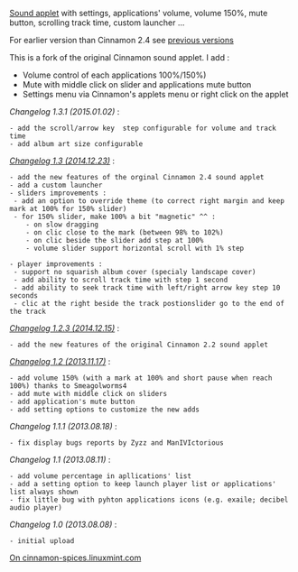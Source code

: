 [Sound applet](https://cloud.githubusercontent.com/assets/5185939/5533812/b1f69f42-8a50-11e4-9f57-05fda23effda.png) with settings, applications' volume, volume 150%, mute button, scrolling track time, custom launcher ...

For earlier version than Cinnamon 2.4 see [previous versions](https://github.com/Koutch/Cinnamon-sound-with-apps-volume/releases)

This is a fork of the original Cinnamon sound applet. I add :
- Volume control of each applications 100%/150%)
- Mute with middle click on slider and applications mute button
- Settings menu via Cinnamon's applets menu or right click on the applet 

 _Changelog 1.3.1 (2015.01.02)_ :
 
	- add the scroll/arrow key  step configurable for volume and track time
	- add album art size configurable

 _[Changelog 1.3 (2014.12.23)](http://cinnamon-spices.linuxmint.com/applets/view/150)_ :
 
	- add the new features of the orginal Cinnamon 2.4 sound applet
	- add a custom launcher
	- sliders improvements :
	 - add an option to override theme (to correct right margin and keep mark at 100% for 150% slider)
	 - for 150% slider, make 100% a bit "magnetic" ^^ :
	    - on slow dragging
	    - on clic close to the mark (between 98% to 102%)
	    - on clic beside the slider add step at 100%
	    - volume slider support horizontal scroll with 1% step 

	- player improvements :
	 - support no squarish album cover (specialy landscape cover)
	 - add ability to scroll track time with step 1 second
	 - add ability to seek track time with left/right arrow key step 10 seconds
	 - clic at the right beside the track postionslider go to the end of the track
	
 _[Changelog 1.2.3 (2014.12.15)](https://github.com/Koutch/Cinnamon-sound-with-apps-volume/releases/tag/V1.2.3)_ :

	- add the new features of the original Cinnamon 2.2 sound applet 

 _[Changelog 1.2 (2013.11.17)](https://github.com/Koutch/Cinnamon-sound-with-apps-volume/releases/tag/V1.2.1)_ :
 
 	- add volume 150% (with a mark at 100% and short pause when reach 100%) thanks to Smeagolworms4
	- add mute with middle click on sliders
	- add application's mute button 
	- add setting options to customize the new adds

 _Changelog 1.1.1 (2013.08.18)_ :

	- fix display bugs reports by Zyzz and ManIVIctorious
	
 _Changelog 1.1 (2013.08.11)_ :

	- add volume percentage in apllications' list
	- add a setting option to keep launch player list or applications' list always shown
	- fix little bug with pyhton applications icons (e.g. exaile; decibel audio player)

 _Changelog 1.0 (2013.08.08)_ :
 
	- initial upload

[On cinnamon-spices.linuxmint.com](http://cinnamon-spices.linuxmint.com/applets/view/150)
